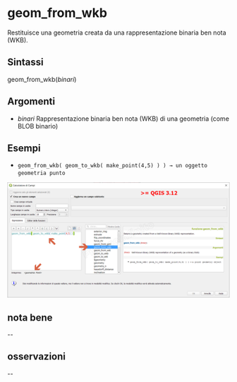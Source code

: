 # geom_from_wkb

Restituisce una geometria creata da una rappresentazione binaria ben nota (WKB).

## Sintassi

geom_from_wkb(_binari_)

## Argomenti

* _binari_ Rappresentazione binaria ben nota (WKB) di una geometria (come BLOB binario)

## Esempi

* `geom_from_wkb( geom_to_wkb( make_point(4,5) ) ) → un oggetto geometria punto`

![](../../img/geometria/geom_from_wkb/geom_from_wkb1.png)

## nota bene

--

## osservazioni

--
